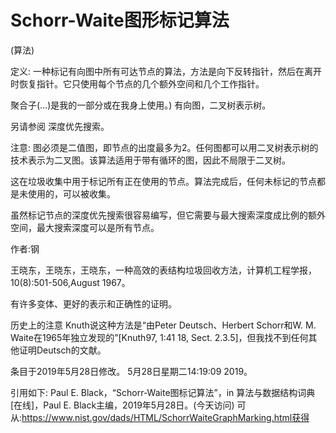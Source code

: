 # Schorr-Waite图形标记算法


(算法)



定义:
一种标记有向图中所有可达节点的算法，方法是向下反转指针，然后在离开时恢复指针。它只使用每个节点的几个额外空间和几个工作指针。



聚合子(…)是我的一部分或在我身上使用。)
有向图，二叉树表示树。



另请参阅
深度优先搜索。



注意:
图必须是二值图，即节点的出度最多为2。任何图都可以用二叉树表示树的技术表示为二叉图。该算法适用于带有循环的图，因此不局限于二叉树。

这在垃圾收集中用于标记所有正在使用的节点。算法完成后，任何未标记的节点都是未使用的，可以被收集。

虽然标记节点的深度优先搜索很容易编写，但它需要与最大搜索深度成比例的额外空间，最大搜索深度可以是所有节点。


作者:钢


王晓东，王晓东，王晓东，一种高效的表结构垃圾回收方法，计算机工程学报，10(8):501-506,August 1967。

有许多变体、更好的表示和正确性的证明。



历史上的注意
Knuth说这种方法是“由Peter Deutsch、Herbert Schorr和W. M. Waite在1965年独立发现的”[Knuth97, 1:41 18, Sect. 2.3.5]，但我找不到任何其他证明Deutsch的文献。








条目于2019年5月28日修改。
5月28日星期二14:19:09 2019。



引用如下:
Paul E. Black，“Schorr-Waite图标记算法”，in
算法与数据结构词典[在线]，Paul E. Black主编，2019年5月28日。(今天访问)
可从:https://www.nist.gov/dads/HTML/SchorrWaiteGraphMarking.html获得